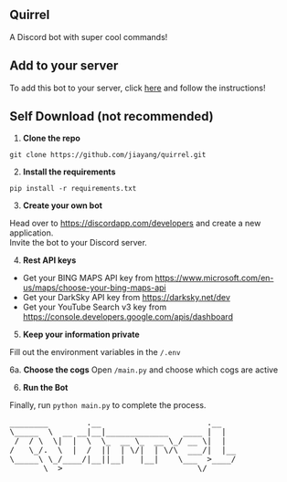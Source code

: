 ## Quirrel

A Discord bot with super cool commands!

## Add to your server
To add this bot to your server, click [here](https://discordapp.com/api/oauth2/authorize?client_id=528275565434896394&permissions=37088336&scope=bot) and follow the instructions! 



## Self Download (not recommended)

1. **Clone the repo**

`git clone https://github.com/jiayang/quirrel.git`

2. **Install the requirements**

`pip install -r requirements.txt`

3. **Create your own bot**

Head over to https://discordapp.com/developers and create a new application. <br>
Invite the bot to your Discord server.

4. **Rest API keys**

- Get your BING MAPS API key from https://www.microsoft.com/en-us/maps/choose-your-bing-maps-api
- Get your DarkSky API key from https://darksky.net/dev
- Get your YouTube Search v3 key from https://console.developers.google.com/apis/dashboard

5. **Keep your information private**

Fill out the environment variables in the `/.env`

6a. **Choose the cogs** Open `/main.py` and choose which cogs are active

6. **Run the Bot**

Finally, run `python main.py` to complete the process.



<pre>
________        .__                      .__   
\_____  \  __ __|__|_____________   ____ |  |  
 /  / \  \|  |  \  \_  __ \_  __ \_/ __ \|  |  
/   \_/.  \  |  /  ||  | \/|  | \/\  ___/|  |__
\_____\ \_/____/|__||__|   |__|    \___  >____/
       \__>                            \/      
</pre>
